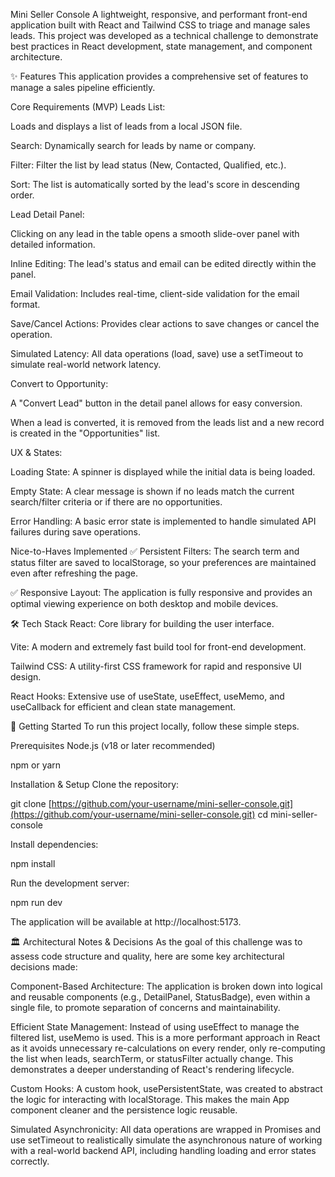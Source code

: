 Mini Seller Console
A lightweight, responsive, and performant front-end application built with React and Tailwind CSS to triage and manage sales leads. This project was developed as a technical challenge to demonstrate best practices in React development, state management, and component architecture.

✨ Features
This application provides a comprehensive set of features to manage a sales pipeline efficiently.

Core Requirements (MVP)
Leads List:

Loads and displays a list of leads from a local JSON file.

Search: Dynamically search for leads by name or company.

Filter: Filter the list by lead status (New, Contacted, Qualified, etc.).

Sort: The list is automatically sorted by the lead's score in descending order.

Lead Detail Panel:

Clicking on any lead in the table opens a smooth slide-over panel with detailed information.

Inline Editing: The lead's status and email can be edited directly within the panel.

Email Validation: Includes real-time, client-side validation for the email format.

Save/Cancel Actions: Provides clear actions to save changes or cancel the operation.

Simulated Latency: All data operations (load, save) use a setTimeout to simulate real-world network latency.

Convert to Opportunity:

A "Convert Lead" button in the detail panel allows for easy conversion.

When a lead is converted, it is removed from the leads list and a new record is created in the "Opportunities" list.

UX & States:

Loading State: A spinner is displayed while the initial data is being loaded.

Empty State: A clear message is shown if no leads match the current search/filter criteria or if there are no opportunities.

Error Handling: A basic error state is implemented to handle simulated API failures during save operations.

Nice-to-Haves Implemented
✅ Persistent Filters: The search term and status filter are saved to localStorage, so your preferences are maintained even after refreshing the page.

✅ Responsive Layout: The application is fully responsive and provides an optimal viewing experience on both desktop and mobile devices.

🛠️ Tech Stack
React: Core library for building the user interface.

Vite: A modern and extremely fast build tool for front-end development.

Tailwind CSS: A utility-first CSS framework for rapid and responsive UI design.

React Hooks: Extensive use of useState, useEffect, useMemo, and useCallback for efficient and clean state management.

🚀 Getting Started
To run this project locally, follow these simple steps.

Prerequisites
Node.js (v18 or later recommended)

npm or yarn

Installation & Setup
Clone the repository:

git clone [https://github.com/your-username/mini-seller-console.git](https://github.com/your-username/mini-seller-console.git)
cd mini-seller-console

Install dependencies:

npm install

Run the development server:

npm run dev

The application will be available at http://localhost:5173.

🏛️ Architectural Notes & Decisions
As the goal of this challenge was to assess code structure and quality, here are some key architectural decisions made:

Component-Based Architecture: The application is broken down into logical and reusable components (e.g., DetailPanel, StatusBadge), even within a single file, to promote separation of concerns and maintainability.

Efficient State Management: Instead of using useEffect to manage the filtered list, useMemo is used. This is a more performant approach in React as it avoids unnecessary re-calculations on every render, only re-computing the list when leads, searchTerm, or statusFilter actually change. This demonstrates a deeper understanding of React's rendering lifecycle.

Custom Hooks: A custom hook, usePersistentState, was created to abstract the logic for interacting with localStorage. This makes the main App component cleaner and the persistence logic reusable.

Simulated Asynchronicity: All data operations are wrapped in Promises and use setTimeout to realistically simulate the asynchronous nature of working with a real-world backend API, including handling loading and error states correctly.